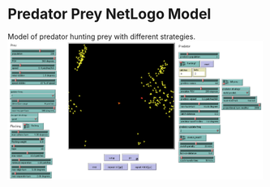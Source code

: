 # Predator Prey NetLogo Model
Model of predator hunting prey with different strategies.
![Image of model in NetLogo](.gh/screenshot.png)

